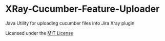 # XRay-Cucumber-Feature-Uploader
Java Utility for uploading cucumber files into Jira Xray plugin

Licensed under the [MIT License](LICENSE)
